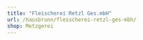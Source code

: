 ```yaml
---
title: "Fleischerei Retzl Ges.mbH"
url: /hausbrunn/fleischerei-retzl-ges-mbh/
shop: Metzgerei
---
```

